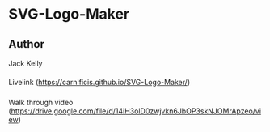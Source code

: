 # SVG-Logo-Maker

## Author
Jack Kelly

####
Livelink (https://carnificis.github.io/SVG-Logo-Maker/)

#####
Walk through video (https://drive.google.com/file/d/14iH3olD0zwjvkn6JbOP3skNJOMrApzeo/view)